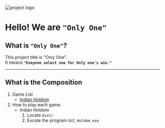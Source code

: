 ![project logo](https://github.com/Team-CMD/SPTJ-GUIGame/blob/main/Resource/wiki_src/Project_Logo.png)

# Hello! We are **`"Only One"`**

## What is **`"Only One"`**?
This project title is "Only One".  
It means **`"Eveyone select one for Only one's win."`**

--- 
## What is the Composition
1. Game List
    - [Indian Holdom](https://m.blog.naver.com/PostView.naver?isHttpsRedirect=true&blogId=incpa&logNo=220093662839)
2. How to play each game.
    - Indian Holdom  
        1. Locate `dist/`
        2. Excute the program `GUI_Holdom.exe`